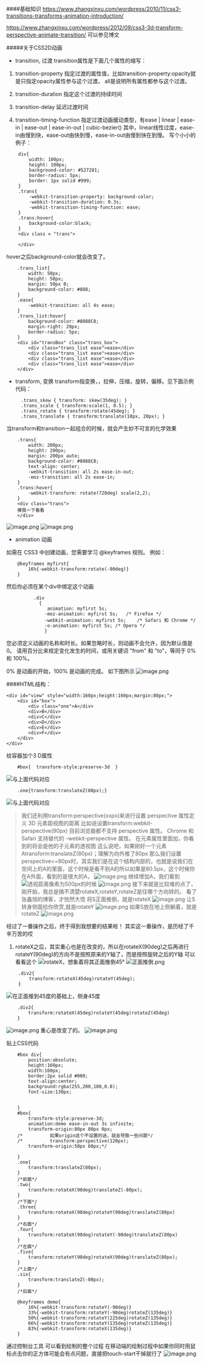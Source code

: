 ####基础知识
https://www.zhangxinxu.com/wordpress/2010/11/css3-transitions-transforms-animation-introduction/

https://www.zhangxinxu.com/wordpress/2012/09/css3-3d-transform-perspective-animate-transition/
可以参见博文

#####关于CSS2D动画
* transition, 过渡
transition属性是下面几个属性的缩写：
1. transition-property
指定过渡的属性值，比如transition-property:opacity就是只指定opacity属性参与这个过渡。
all是说明所有属性都参与这个过渡。
2. transition-duration
指定这个过渡的持续时间
3. transition-delay
延迟过渡时间
4. transition-timing-function
指定过渡动画缓动类型，有ease | linear | ease-in | ease-out | ease-in-out | cubic-bezier()
其中，linear线性过度，ease-in由慢到快，ease-out由快到慢，ease-in-out由慢到快在到慢。
写个小小的例子：

        div{
            width: 100px;
            height: 100px;
            background-color: #527281;
            border-radius: 5px;
            border: 1px solid #999;
        }
        .trans{
            -webkit-transition-property: background-color;
            -webkit-transition-duration: 0.3s;
            -webkit-transition-timing-function: ease;
        }
        .trans:hover{
            background-color:black;
        }
        <div class = "trans">

        </div>
hover之后background-color就会改变了。

        .trans_list{
            width: 50px;
            height: 50px;
            margin: 50px 0;
            background-color: #888;
        }
        .ease{
            -webkit-transition: all 4s ease;
        }
        .trans_list:hover{
            background-color: #8088C8;
            margin-right: 20px;
            border-radius: 5px;
        }
        <div id="transBox" class="trans_box">
            <div class="trans_list ease">ease</div>
            <div class="trans_list ease">ease</div>
            <div class="trans_list ease">ease</div>
            <div class="trans_list ease">ease</div>
        </div> 

* transform, 变换
transform指变换，，拉伸，压缩，旋转，偏移。见下面示例代码：

        .trans_skew { transform: skew(35deg); }
        .trans_scale { transform:scale(1, 0.5); }
        .trans_rotate { transform:rotate(45deg); }
        .trans_translate { transform:translate(10px, 20px); }
当transform和transition一起组合的时候，就会产生妙不可言的化学效果

        .trans{
            width: 200px;
            height: 200px;
            margin: 200px auto;
            background-color: #8088C8;
            text-align: center;
            -webkit-transition: all 2s ease-in-out;
            -moz-transition: all 2s ease-in;
        }
        .trans:hover{
            -webkit-transform: rotate(720deg) scale(2,2);       
        }
        <div class="trans">
        摸我一下看看
        </div>
![image.png](https://upload-images.jianshu.io/upload_images/7728915-2444958551d5c1c1.png?imageMogr2/auto-orient/strip%7CimageView2/2/w/1240)
![image.png](https://upload-images.jianshu.io/upload_images/7728915-f3569e41a9e68f41.png?imageMogr2/auto-orient/strip%7CimageView2/2/w/1240)

* animation  动画

如需在 CSS3 中创建动画，您需要学习 @keyframes 规则。
例如：

        @keyframes myfirst{
            16%{-webkit-transform:rotate(-90deg)}
        }
然后你必须在某个div中绑定这个动画

              .div
                {
                   animation: myfirst 5s;
                  -moz-animation: myfirst 5s;   /* Firefox */
                  -webkit-animation: myfirst 5s;    /* Safari 和 Chrome */
                  -o-animation: myfirst 5s; /* Opera */
                  }
您必须定义动画的名称和时长。如果忽略时长，则动画不会允许，因为默认值是 0。
请用百分比来规定变化发生的时间，或用关键词 "from" 和 "to"，等同于 0% 和 100%。

0% 是动画的开始，100% 是动画的完成。
如下图所示
![image.png](https://upload-images.jianshu.io/upload_images/7728915-75b9155fed9d0c86.png?imageMogr2/auto-orient/strip%7CimageView2/2/w/1240)



####HTML结构：

    <div id="view" style="width:160px;height:160px;margin:80px;">
        <div id="box">
            <div class="one">A</div>
            <div>B</div>
            <div>C</div>
            <div>D</div>
            <div>E</div>
            <div>F</div>
        </div>
    </div>

给容器加个3 D属性      

        #box{  transform-style:preserve-3d  }
![与上面代码对应](https://upload-images.jianshu.io/upload_images/7728915-bbfa09a6a78c77b1.png?imageMogr2/auto-orient/strip%7CimageView2/2/w/1240)


        .one{transform:translateZ(80px);}
![与上面代码对应](https://upload-images.jianshu.io/upload_images/7728915-0a9e7eb141eac83c.png?imageMogr2/auto-orient/strip%7CimageView2/2/w/1240)

>我们还利用transform:perspective(xxpx)来进行设置
perspective 属性定义 3D 元素距视图的距离
比如说设置transform:webkit-perspective(90px)
目前浏览器都不支持 perspective 属性。
Chrome 和 Safari 支持替代的 -webkit-perspective 属性。
在元素属性里面加，你看到的将会是他的子元素的透视图
这么说吧，如果刚好一个元素Atransform:translateZ(80px)；理解为向外推了80px
那么我们设置perspective<=80px时，其实我们是在这个结构内部的，也就是说我们在空间上的A的里面，这个时候是看不到A的所以如果是80.5px，这个时候你在A外面，看到的是很大的A，
![image.png](https://upload-images.jianshu.io/upload_images/7728915-6a95c0b660c0f3ea.png?imageMogr2/auto-orient/strip%7CimageView2/2/w/1240)
继续增加A，我们看到
![透视距离像素为500px的时候](https://upload-images.jianshu.io/upload_images/7728915-982896e61bb5182a.png?imageMogr2/auto-orient/strip%7CimageView2/2/w/1240)
![image.png](https://upload-images.jianshu.io/upload_images/7728915-5231a3751e66bfb1.png?imageMogr2/auto-orient/strip%7CimageView2/2/w/1240)
接下来就是比较难的点了，刚开始，我总是搞不清楚rotateX,rotateY,rotateZ是往哪个方向转的。
看了张鑫旭的博客，才恍然大悟
将S正面推倒，就是rotateX
![image.png](https://upload-images.jianshu.io/upload_images/7728915-40540286e033fb27.png?imageMogr2/auto-orient/strip%7CimageView2/2/w/1240)
让S转身侧面给你欣赏,就是rotateY
![image.png](https://upload-images.jianshu.io/upload_images/7728915-ba967eb2c942be2c.png?imageMogr2/auto-orient/strip%7CimageView2/2/w/1240)
如果S放在地上侧躺着，就是rotateZ
![image.png](https://upload-images.jianshu.io/upload_images/7728915-2b31034a72045bc9.png?imageMogr2/auto-orient/strip%7CimageView2/2/w/1240)

经过了一番操作之后，终于得到我想要的结果啦！
其实这一番操作，是历经了千辛万苦的哎
1. rotateX之后，其实重心也是在改变的，所以在rotateX(90deg)之后再进行rotateY(90deg)的方向不是按照原来的Y轴了，而是按照旋转之后的Y轴
可以看看这个
![rotateX，想象着将其正面推倒45°](https://upload-images.jianshu.io/upload_images/7728915-6ea430ef0fdfc633.png?imageMogr2/auto-orient/strip%7CimageView2/2/w/1240)
![正面推倒.png](https://upload-images.jianshu.io/upload_images/7728915-2367ca0c3fa6cf92.png?imageMogr2/auto-orient/strip%7CimageView2/2/w/1240)

        .div2{
            transform:rotateX(45deg)rotateY(45deg);
        }
![在正面推到45度的基础上，侧身45度](https://upload-images.jianshu.io/upload_images/7728915-c0c761f0166e791e.png?imageMogr2/auto-orient/strip%7CimageView2/2/w/1240)

        .div2{
            transform:rotateX(45deg)rotateY(45deg)rotateZ(45deg)
        }
![image.png](https://upload-images.jianshu.io/upload_images/7728915-fcb136ec16178251.png?imageMogr2/auto-orient/strip%7CimageView2/2/w/1240)
重心是改变了的。
![image.png](https://upload-images.jianshu.io/upload_images/7728915-5610b1ee9ab78976.png?imageMogr2/auto-orient/strip%7CimageView2/2/w/1240)

贴上CSS代码

        #box div{
            position:absolute;
            height:160px;
            width:160px;
            border:2px solid #000;
            text-align:center;
            background:rgba(255,200,100,0.8);
            font-size:130px;

            
        }
        #box{
            transform-style:preserve-3d;
            animation:demo ease-in-out 3s infinite;
            transform-origin:80px 80px 0px; 
        /*          如果origin这个不设置的话，就会导致一些问题*/
        /*          transform:perspective(120px);
            transform-origin:50px 60px;*/

        }
        .one{
            transform:translateZ(80px);
        }
        /*前面*/
        .two{
            transform:rotateX(90deg)translateZ(-80px);
        }
        /*下面*/
        .three{
            transform:rotateX(90deg)rotateY(90deg)translateZ(80px)
        }
        /*右面*/
        .four{
            transform:rotateX(90deg)rotateY(-90deg)translateZ(80px)
        }
        /*左面*/
        .five{
            transform:rotateY(90deg)rotateX(90deg)translateZ(80px);
        }
        /*上面*/
        .six{
            transform:translateZ(-80px);
        }
        /*后面*/

        @keyframes demo{
            16%{-webkit-transform:rotateY(-90deg)}
            33%{-webkit-transform:rotateY(-90deg)rotateZ(135deg)}
            50%{-webkit-transform:rotateY(225deg)rotateZ(135deg)}
            66%{-webkit-transform:rotateY(135deg)rotateZ(135deg)}
            83%{-webkit-transform:rotateX(135deg)}
        }
通过控制台工具
可以看到绘制的整个过程
在移动端的绘制过程中如果你同时用鼠标点击你的正方体可能会有点问题，直接把touch-start干掉就行了
![image.png](https://upload-images.jianshu.io/upload_images/7728915-85ee069d42ea3f64.png?imageMogr2/auto-orient/strip%7CimageView2/2/w/1240)















